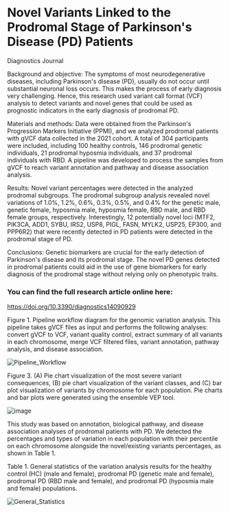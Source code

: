 # Novel Variants Linked to the Prodromal Stage of Parkinson's Disease (PD) Patients
Diagnostics Journal

Background and objective: The symptoms of most neurodegenerative diseases, including Parkinson's disease (PD), usually do not occur until substantial neuronal loss occurs. This makes the process of early diagnosis very challenging. Hence, this research used variant call format (VCF) analysis to detect variants and novel genes that could be used as prognostic indicators in the early diagnosis of prodromal PD.

Materials and methods: Data were obtained from the Parkinson's Progression Markers Initiative (PPMI), and we analyzed prodromal patients with gVCF data collected in the 2021 cohort. A total of 304 participants were included, including 100 healthy controls, 146 prodromal genetic individuals, 21 prodromal hyposmia individuals, and 37 prodromal individuals with RBD. A pipeline was developed to process the samples from gVCF to reach variant annotation and pathway and disease association analysis.

Results: Novel variant percentages were detected in the analyzed prodromal subgroups. The prodromal subgroup analysis revealed novel variations of 1.0%, 1.2%, 0.6%, 0.3%, 0.5%, and 0.4% for the genetic male, genetic female, hyposmia male, hyposmia female, RBD male, and RBD female groups, respectively. Interestingly, 12 potentially novel loci (MTF2, PIK3CA, ADD1, SYBU, IRS2, USP8, PIGL, FASN, MYLK2, USP25, EP300, and PPP6R2) that were recently detected in PD patients were detected in the prodromal stage of PD.

Conclusions: Genetic biomarkers are crucial for the early detection of Parkinson's disease and its prodromal stage. The novel PD genes detected in prodromal patients could aid in the use of gene biomarkers for early diagnosis of the prodromal stage without relying only on phenotypic traits.

### You can find the full research article online here: 
https://doi.org/10.3390/diagnostics14090929

Figure 1. Pipeline workflow diagram for the genomic variation analysis. This pipeline takes gVCF files as input and performs the following analyses: convert gVCF to VCF, variant quality control, extract summary of all variants in each chromosome, merge VCF filtered files, variant annotation, pathway analysis, and disease association.

![Pipeline_Workflow](./Pipeline_Workflow.png)


Figure 3. (A) Pie chart visualization of the most severe variant consequences, (B) pie chart visualization of the variant classes, and (C) bar plot visualization of variants by chromosome for each population. Pie charts and bar plots were generated using the ensemble VEP tool.

![image](https://github.com/user-attachments/assets/926b807f-e622-4cf4-ba93-6b4dbc180599)

This study was based on annotation, biological pathway, and disease association analyses of prodromal patients with PD. We detected the percentages and types of variation in each population with their percentile on each chromosome alongside the novel/existing variants percentages, as shown in Table 1. 

Table 1. General statistics of the variation analysis results for the healthy control (HC) (male and female), prodromal PD (genetic male and female), prodromal PD (RBD male and female), and prodromal PD (hyposmia male and female) populations.

![General_Statistics](https://github.com/user-attachments/assets/a56e349c-8e3c-4cdc-ba01-dca63b3a4dfd)

